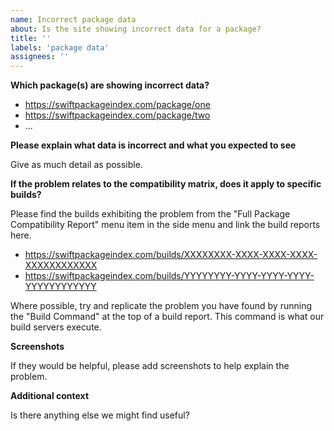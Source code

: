 ```yaml
---
name: Incorrect package data
about: Is the site showing incorrect data for a package?
title: ''
labels: 'package data'
assignees: ''
---
```


**Which package(s) are showing incorrect data?**

- https://swiftpackageindex.com/package/one
- https://swiftpackageindex.com/package/two
- ...

**Please explain what data is incorrect and what you expected to see**

Give as much detail as possible.

**If the problem relates to the compatibility matrix, does it apply to specific builds?**

Please find the builds exhibiting the problem from the "Full Package Compatibility Report" menu item in the side menu and link the build reports here.

- https://swiftpackageindex.com/builds/XXXXXXXX-XXXX-XXXX-XXXX-XXXXXXXXXXXX
- https://swiftpackageindex.com/builds/YYYYYYYY-YYYY-YYYY-YYYY-YYYYYYYYYYYY

Where possible, try and replicate the problem you have found by running the "Build Command" at the top of a build report. This command is what our build servers execute.

**Screenshots**

If they would be helpful, please add screenshots to help explain the problem.

**Additional context**

Is there anything else we might find useful?
